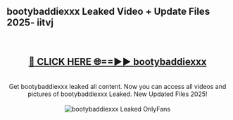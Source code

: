 <h2>bootybaddiexxx Leaked Video + Update Files 2025- iitvj</h2>
<br>
<div align="center">
<h2><a href="https://libra.edu.pl?bootybaddiexxx" rel="nofollow">🔴 CLICK HERE 🌐==►► bootybaddiexxx</a></h2>
<br>
Get bootybaddiexxx leaked all content. Now you can access all videos and pictures of bootybaddiexxx Leaked. New Updated Files 2025!
<br>
<br>
<a href="https://libra.edu.pl?bootybaddiexxx" rel="nofollow" data-target="animated-image.originalLink"><img src="https://i.ibb.co.com/WyWwxjT/player-gif2.gif" alt="bootybaddiexxx Leaked OnlyFans" style="max-width: 100%; display: inline-block;" data-target="animated-image.originalImage"></a>
</div>
<br>